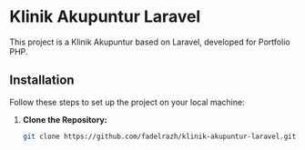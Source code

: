 # Klinik Akupuntur Laravel

This project is a Klinik Akupuntur based on Laravel, developed for Portfolio PHP.

## Installation

Follow these steps to set up the project on your local machine:

1. **Clone the Repository:**
   ```bash
   git clone https://github.com/fadelrazh/klinik-akupuntur-laravel.git
   ```
